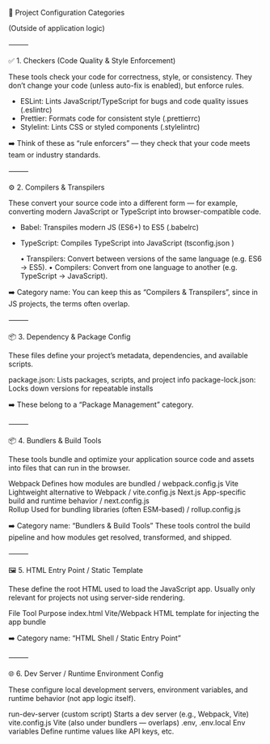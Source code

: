 🔧 Project Configuration Categories

(Outside of application logic)

⸻

✅ 1. Checkers (Code Quality & Style Enforcement)

These tools check your code for correctness, style, or consistency. They don’t change your code (unless auto-fix is enabled), but enforce rules.

- ESLint: Lints JavaScript/TypeScript for bugs and code quality issues (.eslintrc)
- Prettier: Formats code for consistent style (.prettierrc)
- Stylelint: Lints CSS or styled components (.stylelintrc)

➡️ Think of these as “rule enforcers” — they check that your code meets team or industry standards.

⸻

⚙️ 2. Compilers & Transpilers

These convert your source code into a different form — for example, converting modern JavaScript or TypeScript into browser-compatible code.


- Babel: 	Transpiles modern JS (ES6+) to ES5 (.babelrc)
- TypeScript: 	Compiles TypeScript into JavaScript	(tsconfig.json	)

	•	Transpilers: Convert between versions of the same language (e.g. ES6 → ES5).
	•	Compilers: Convert from one language to another (e.g. TypeScript → JavaScript).

➡️ Category name: You can keep this as “Compilers & Transpilers”, since in JS projects, the terms often overlap.

⸻

📦 3. Dependency & Package Config

These files define your project’s metadata, dependencies, and available scripts.


package.json: Lists packages, scripts, and project info
package-lock.json: Locks down versions for repeatable installs

➡️ These belong to a “Package Management” category.

⸻

📦 4. Bundlers & Build Tools

These tools bundle and optimize your application source code and assets into files that can run in the browser.


Webpack	Defines how modules are bundled / webpack.config.js	
Vite	Lightweight alternative to Webpack / vite.config.js	
Next.js	App-specific build and runtime behavior / next.config.js	
Rollup	Used for bundling libraries (often ESM-based) / rollup.config.js	

➡️ Category name: “Bundlers & Build Tools”
These tools control the build pipeline and how modules get resolved, transformed, and shipped.

⸻

🖼️ 5. HTML Entry Point / Static Template

These define the root HTML used to load the JavaScript app. Usually only relevant for projects not using server-side rendering.

File	Tool	Purpose
index.html	Vite/Webpack	HTML template for injecting the app bundle

➡️ Category name: “HTML Shell / Static Entry Point”

⸻

🌐 6. Dev Server / Runtime Environment Config

These configure local development servers, environment variables, and runtime behavior (not app logic itself).

run-dev-server	(custom script)	Starts a dev server (e.g., Webpack, Vite)
vite.config.js	Vite	(also under bundlers — overlaps)
.env, .env.local	Env variables	Define runtime values like API keys, etc.

